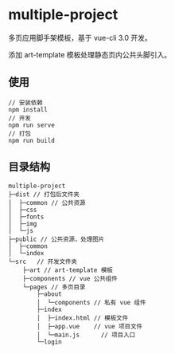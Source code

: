 # multiple-project

多页应用脚手架模板，基于 vue-cli 3.0 开发。

添加 art-template 模板处理静态页内公共头脚引入。

## 使用

```
// 安装依赖
npm install
// 开发
npm run serve
// 打包
npm run build
```

## 目录结构

```
multiple-project
├─dist // 打包后文件夹
│  ├─common // 公共资源
│  ├─css
│  ├─fonts
│  ├─img
│  └─js
├─public // 公共资源，处理图片
│  ├─common
│  └─index
└─src   // 开发文件夹
    ├─art // art-template 模板
    ├─components // vue 公共组件
    └─pages // 多页目录
        ├─about
        │  └─components // 私有 vue 组件
        ├─index
        │  ├─index.html // 模板文件
        │  ├─app.vue    // vue 项目文件
        │  └─main.js      // 项目入口
        └─login
```
